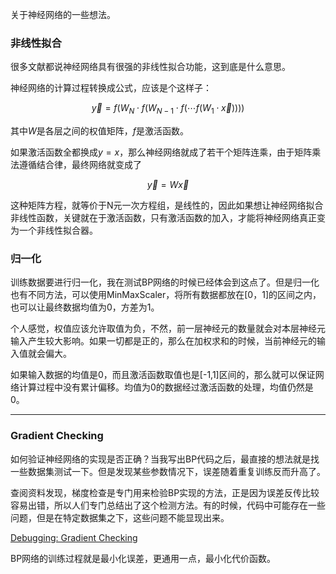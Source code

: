 关于神经网络的一些想法。

### 非线性拟合

很多文献都说神经网络具有很强的非线性拟合功能，这到底是什么意思。

神经网络的计算过程转换成公式，应该是个这样子：

$$ \vec{y} = f( W_{N} \cdot f( W_{N-1} \cdot f( \cdots f( W_1 \cdot \vec{x} ) ) ) ) $$

其中$W$是各层之间的权值矩阵，$f$是激活函数。

如果激活函数全都换成$y=x$，那么神经网络就成了若干个矩阵连乘，由于矩阵乘法遵循结合律，最终网络就变成了

$$ \vec{y}=W\vec{x} $$

这种矩阵方程，就等价于N元一次方程组，是线性的，因此如果想让神经网络拟合非线性函数，关键就在于激活函数，只有激活函数的加入，才能将神经网络真正变为一个非线性拟合器。

### 归一化

训练数据要进行归一化，我在测试BP网络的时候已经体会到这点了。但是归一化也有不同方法，可以使用MinMaxScaler，将所有数据都放在$[0，1]$的区间之内，也可以让最终数据均值为0，方差为1。

个人感觉，权值应该允许取值为负，不然，前一层神经元的数量就会对本层神经元输入产生较大影响。如果一切都是正的，那么在加权求和的时候，当前神经元的输入值就会偏大。

如果输入数据的均值是0，而且激活函数取值也是[-1,1]区间的，那么就可以保证网络计算过程中没有累计偏移。均值为0的数据经过激活函数的处理，均值仍然是0。

- - -

### Gradient Checking

如何验证神经网络的实现是否正确？当我写出BP代码之后，最直接的想法就是找一些数据集测试一下。但是发现某些参数情况下，误差随着重复训练反而升高了。

查阅资料发现，梯度检查是专门用来检验BP实现的方法，正是因为误差反传比较容易出错，所以人们专门总结出了这个检测方法。有的时候，代码中可能存在一些问题，但是在特定数据集之下，这些问题不能显现出来。

[Debugging: Gradient Checking
](http://ufldl.stanford.edu/tutorial/supervised/DebuggingGradientChecking/)

BP网络的训练过程就是最小化误差，更通用一点，最小化代价函数。